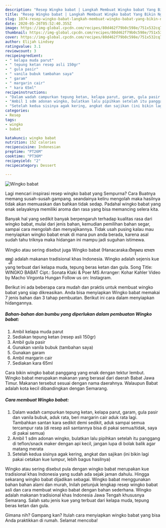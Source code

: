 ```yaml
---
description: "Resep Wingko babat | Langkah Membuat Wingko babat Yang Bikin Ngiler"
title: "Resep Wingko babat | Langkah Membuat Wingko babat Yang Bikin Ngiler"
slug: 1074-resep-wingko-babat-langkah-membuat-wingko-babat-yang-bikin-ngiler
date: 2020-05-26T05:52:40.355Z
image: https://img-global.cpcdn.com/recipes/80d462f79b0c598e/751x532cq70/wingko-babat-foto-resep-utama.jpg
thumbnail: https://img-global.cpcdn.com/recipes/80d462f79b0c598e/751x532cq70/wingko-babat-foto-resep-utama.jpg
cover: https://img-global.cpcdn.com/recipes/80d462f79b0c598e/751x532cq70/wingko-babat-foto-resep-utama.jpg
author: Elijah Lindsey
ratingvalue: 3.1
reviewcount: 3
recipeingredient:
- " kelapa muda parut"
- " tepung ketan resep asli 150gr"
- " gula pasir"
- " vanila bubuk tambahan saya"
- " garam"
- " margarin cair"
- " kara 65ml"
recipeinstructions:
- "Dalam wadah campurkan tepung ketan, kelapa parut, garam, gula pasir dan vanila bubuk, aduk rata, beri margarin cair aduk rata lagi. Tambahkan santan kara sedikit demi sedikit, aduk sampai semua tercampur rata (di resep asli santannya bisa di pakai semua/tidak, saya di pakai semua)"
- "Ambil 1 sdm adonan wingko, bulatkan lalu pipihkan setelah itu panggang di teflon/snack maker dengan api kecil, jangan lupa di bolak balik agar matang merata"
- "Setelah kedua sisinya agak kering, angkat dan sajikan (ini bikin lagi pakai cetakan kue lumpur, lebih bagus hasilnya)"
categories:
- Resep
tags:
- wingko
- babat

katakunci: wingko babat 
nutrition: 152 calories
recipecuisine: Indonesian
preptime: "PT26M"
cooktime: "PT36M"
recipeyield: "2"
recipecategory: Dessert

---
```



![Wingko babat](https://img-global.cpcdn.com/recipes/80d462f79b0c598e/751x532cq70/wingko-babat-foto-resep-utama.jpg)

Lagi mencari inspirasi resep wingko babat yang Sempurna? Cara Buatnya memang susah-susah gampang. seandainya keliru mengolah maka hasilnya tidak akan memuaskan dan bahkan tidak sedap. Padahal wingko babat yang enak selayaknya memiliki aroma dan rasa yang bisa memancing selera kita.

Banyak hal yang sedikit banyak berpengaruh terhadap kualitas rasa dari wingko babat, mulai dari jenis bahan, kemudian pemilihan bahan segar, sampai cara mengolah dan menyajikannya. Tidak usah pusing kalau mau menyiapkan wingko babat enak di mana pun anda berada, karena asal sudah tahu triknya maka hidangan ini mampu jadi suguhan istimewa.

Wingko atau sering disebut juga Wingko babat (Hanacaraka:ꦮꦶꦁꦏꦺꦴ ꦧꦧꦠ꧀) adalah makanan tradisional khas Indonesia. Wingko adalah sejenis kue yang terbuat dari kelapa muda, tepung beras ketan dan gula. Song Title: WINGKO BABAT Cipt.: Sonata Klaki &amp; Poer MS Arranger: Kohar Kahler Video by Macho Virgonta Hungan Follow us on: Instagram.


Berikut ini ada beberapa cara mudah dan praktis untuk membuat wingko babat yang siap dikreasikan. Anda bisa menyiapkan Wingko babat memakai 7 jenis bahan dan 3 tahap pembuatan. Berikut ini cara dalam menyiapkan hidangannya.

<!--inarticleads1-->

##### Bahan-bahan dan bumbu yang diperlukan dalam pembuatan Wingko babat:

1. Ambil  kelapa muda parut
1. Sediakan  tepung ketan (resep asli 150gr)
1. Ambil  gula pasir
1. Gunakan  vanila bubuk (tambahan saya)
1. Gunakan  garam
1. Ambil  margarin cair
1. Sediakan  kara 65ml


Cara bikin wingko babat panggang yang enak dengan tektur lembut. Wingko babat merupakan makanan yang berasal dari daerah Babat Jawa Timur. Makanan tersebut sesuai dengan nama daerahnya. Walaupun Babat adalah kota kecil dibandingkan dengan Semarang. 

<!--inarticleads2-->

##### Cara membuat Wingko babat:

1. Dalam wadah campurkan tepung ketan, kelapa parut, garam, gula pasir dan vanila bubuk, aduk rata, beri margarin cair aduk rata lagi. Tambahkan santan kara sedikit demi sedikit, aduk sampai semua tercampur rata (di resep asli santannya bisa di pakai semua/tidak, saya di pakai semua)
1. Ambil 1 sdm adonan wingko, bulatkan lalu pipihkan setelah itu panggang di teflon/snack maker dengan api kecil, jangan lupa di bolak balik agar matang merata
1. Setelah kedua sisinya agak kering, angkat dan sajikan (ini bikin lagi pakai cetakan kue lumpur, lebih bagus hasilnya)


Wingko atau sering disebut pula dengan wingko babat merupakan kue tradisional khas Indonesia yang sudah ada sejak jaman dahulu. Hingga sekarang wingko babat dijadikan sebagai. Wingko babat menggunakan bahan bahan alami dan murah, Inilah petunjuk lengkap resep wingko babat asli dan cara membuat wingko babat dengan bahan sederhana. Wingko adalah makanan tradisional khas Indonesia Jawa Tengah khususnya Semarang. Salah satu jenis kue yang terbuat dari kelapa muda, tepung beras ketan dan gula. 

Gimana nih? Gampang kan? Itulah cara menyiapkan wingko babat yang bisa Anda praktikkan di rumah. Selamat mencoba!
